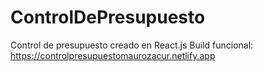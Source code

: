 # ControlDePresupuesto
Control de presupuesto creado en React.js
Build funcional: https://controlpresupuestomaurozacur.netlify.app
